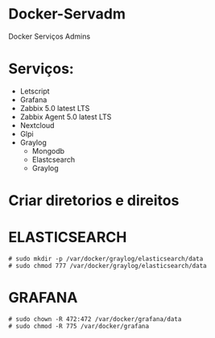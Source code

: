 # Docker-Servadm
Docker Serviços Admins 

# Serviços:
- Letscript
- Grafana
- Zabbix 5.0 latest LTS
- Zabbix Agent 5.0 latest LTS
- Nextcloud
- Glpi
- Graylog
    - Mongodb
    - Elastcsearch
    - Graylog

# Criar diretorios e direitos

# ELASTICSEARCH
    # sudo mkdir -p /var/docker/graylog/elasticsearch/data
    # sudo chmod 777 /var/docker/graylog/elasticsearch/data
# GRAFANA
    # sudo chown -R 472:472 /var/docker/grafana/data
    # sudo chmod -R 775 /var/docker/grafana